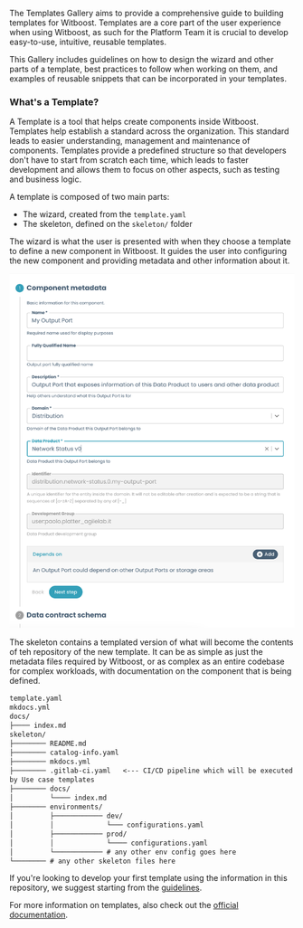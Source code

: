 The Templates Gallery aims to provide a comprehensive guide to building templates for Witboost. Templates are a core part of the user experience when using Witboost, as such for the Platform Team it is crucial to develop easy-to-use, intuitive, reusable templates.

This Gallery includes guidelines on how to design the wizard and other parts of a template, best practices to follow when working on them, and examples of reusable snippets that can be incorporated in your templates.

### What's a Template?

A Template is a tool that helps create components inside Witboost. Templates help establish a standard across the organization. This standard leads to easier understanding, management and maintenance of components. Templates provide a predefined structure so that developers don't have to start from scratch each time, which leads to faster development and allows them to focus on other aspects, such as testing and business logic.

A template is composed of two main parts:

- The wizard, created from the `template.yaml`
- The skeleton, defined on the `skeleton/` folder

The wizard is what the user is presented with when they choose a template to define a new component in Witboost. It guides the user into configuring the new component and providing metadata and other information about it.

![Template Wizard](img/wizard.png)

The skeleton contains a templated version of what will become the contents of teh repository of the new template. It can be as simple as just the metadata files required by Witboost, or as complex as an entire codebase for complex workloads, with documentation on the component that is being defined.

```
template.yaml
mkdocs.yml
docs/
├──── index.md
skeleton/
├──────── README.md
├──────── catalog-info.yaml
├──────── mkdocs.yml
├──────── .gitlab-ci.yaml   <--- CI/CD pipeline which will be executed by Use case templates
├──────── docs/
│         └──── index.md
├──────── environments/
│         ├──────────── dev/
│         │             └─── configurations.yaml
│         ├──────────── prod/
│         │             └──── configurations.yaml
│         └──────────── # any other env config goes here
└──────── # any other skeleton files here
```

If you're looking to develop your first template using the information in this repository, we suggest starting from the [guidelines](guidelines.md).

For more information on templates, also check out the [official documentation](https://docs.witboost.agilelab.it/docs/p1_user/p6_advanced/p6_1_templates/#getting-started).